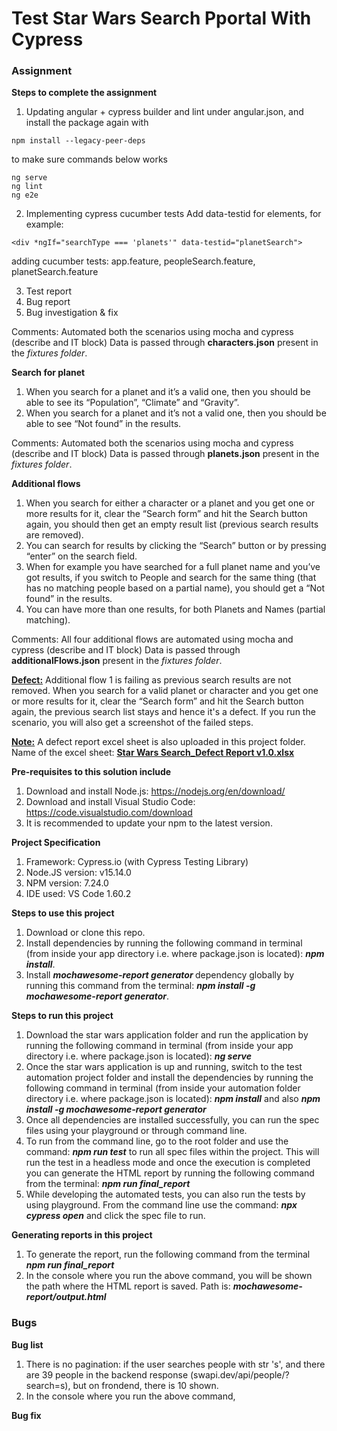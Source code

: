 <h1><B>Test Star Wars Search Pportal With Cypress</B></h1>

<h3><B>Assignment</B></h3>

<B>Steps to complete the assignment</B>

1. Updating angular + cypress builder and lint under angular.json, and install the package again with 
```
npm install --legacy-peer-deps
```
to make sure commands below works
```
ng serve
ng lint
ng e2e
```

2. Implementing cypress cucumber tests
Add data-testid for elements, for example:
```
<div *ngIf="searchType === 'planets'" data-testid="planetSearch">
```
adding cucumber tests:
app.feature, peopleSearch.feature, planetSearch.feature

3. Test report
4. Bug report
5. Bug investigation & fix

Comments: Automated both the scenarios using mocha and cypress (describe and IT block)
Data is passed through <B>characters.json</B> present in the <I>fixtures folder</I>.

<B>Search for planet</B>

1. When you search for a planet and it’s a valid one, then you should be able to see its “Population”, “Climate” and “Gravity”.
2. When you search for a planet and it’s not a valid one, then you should be able to see “Not found” in the results. 

Comments: Automated both the scenarios using mocha and cypress (describe and IT block)
Data is passed through <B>planets.json</B> present in the <I>fixtures folder</I>.

<B>Additional flows</B>

1. When you search for either a character or a planet and you get one or more results for it, clear the “Search form” and hit the Search button again, you should then get an empty result list (previous search results are removed). 
2. You can search for results by clicking the “Search” button or by pressing “enter” on the search field.
3. When for example you have searched for a full planet name and you’ve got results, if you switch to People and search for the same thing (that has no matching people based on a partial name), you should get a “Not found” in the results.
4. You can have more than one results, for both Planets and Names (partial matching).

Comments: All four additional flows are automated using mocha and cypress (describe and IT block)
Data is passed through <B>additionalFlows.json</B> present in the <I>fixtures folder</I>.

<B><U>Defect:</B></U> Additional flow 1 is failing as previous search results are not removed. When you search for a valid planet or character and you get one or more results for it, clear the “Search form” and hit the Search button again, the previous search list stays and hence it's a defect. If you run the scenario, you will also get a screenshot of the failed steps.

<B><U>Note:</B></U> A defect report excel sheet is also uploaded in this project folder. Name of the excel sheet: <B><U>Star Wars Search_Defect Report v1.0.xlsx</B></U>

<B>Pre-requisites to this solution include</B>

1. Download and install Node.js: https://nodejs.org/en/download/
2. Download and install Visual Studio Code: https://code.visualstudio.com/download
3. It is recommended to update your npm to the latest version.

<B>Project Specification</B>

1. Framework: Cypress.io (with Cypress Testing Library)
2. Node.JS version: v15.14.0
3. NPM version: 7.24.0
4. IDE used: VS Code 1.60.2

<B>Steps to use this project</B>

1. Download or clone this repo.
2. Install dependencies by running the following command in terminal (from inside your app directory i.e. where package.json is located): <I><B>npm install</I></B>.
3. Install <I><B>mochawesome-report generator </I></B>dependency globally by running this command from the terminal: <I><B>npm install -g mochawesome-report generator</I></B>.

<B>Steps to run this project</B>

1. Download the star wars application folder and run the application by running the following command in terminal (from inside your app directory i.e. where package.json is located): <I><B>ng serve</I></B>
2. Once the star wars application is up and running, switch to the test automation project folder and install the dependencies by running the following command in terminal (from inside your automation folder directory i.e. where package.json is located): <I><B>npm install</I></B> and also <I><B>npm install -g mochawesome-report generator</I></B>
3. Once all dependencies are installed successfully, you can run the spec files using your playground or through command line.
4. To run from the command line, go to the root folder and use the command: <I><B>npm run test</I></B> to run all spec files within the project. This will run the test in a headless mode and once the execution is completed you can generate the HTML report by running the following command from the terminal: <I><B>npm run final_report</I></B>
5. While developing the automated tests, you can also run the tests by using playground. From the command line use the command: <I><B>npx cypress open</I></B> and click the spec file to run.

<B>Generating reports in this project</B>

1. To generate the report, run the following command from the terminal <I><B>npm run final_report</I></B>
2. In the console where you run the above command, you will be shown the path where the HTML report is saved. Path is: <I><B>mochawesome-report/output.html</I></B>

<h3><B>Bugs</B></h3>

<B>Bug list</B>
1. There is no pagination: if the user searches people with str 's', and there are 39 people in the backend response (swapi.dev/api/people/?search=s), but on frondend, there is 10 shown.
2. In the console where you run the above command, 

<B>Bug fix</B>
